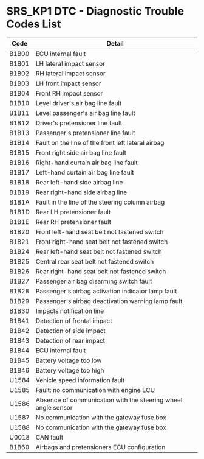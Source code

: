 # SRS_KP1 DTC - Diagnostic Trouble Codes List

| Code | Detail |
| - | - |
| B1B00 | ECU internal fault |
| B1B01 | LH lateral impact sensor |
| B1B02 | RH lateral impact sensor |
| B1B03 | LH front impact sensor |
| B1B04 | Front RH impact sensor |
| B1B10 | Level driver's air bag line fault |
| B1B11 | Level passenger's air bag line fault |
| B1B12 | Driver's pretensioner line fault |
| B1B13 | Passenger's pretensioner line fault |
| B1B14 | Fault on the line of the front left lateral airbag |
| B1B15 | Front right side air bag line fault |
| B1B16 | Right-hand curtain air bag line fault |
| B1B17 | Left-hand curtain air bag line fault |
| B1B18 | Rear left-hand side airbag line |
| B1B19 | Rear right-hand side airbag line |
| B1B1A | Fault in the line of the steering column airbag |
| B1B1D | Rear LH pretensioner fault |
| B1B1E | Rear RH pretensioner fault |
| B1B20 | Front left-hand seat belt not fastened switch |
| B1B21 | Front right-hand seat belt not fastened switch |
| B1B24 | Rear left-hand seat belt not fastened switch |
| B1B25 | Central rear seat belt not fastened switch |
| B1B26 | Rear right-hand seat belt not fastened switch |
| B1B27 | Passenger air bag disarming switch fault |
| B1B28 | Passenger's airbag activation indicator lamp fault |
| B1B29 | Passenger's airbag deactivation warning lamp fault |
| B1B30 | Impacts notification line |
| B1B41 | Detection of frontal impact |
| B1B42 | Detection of side impact |
| B1B43 | Detection of rear impact |
| B1B44 | ECU internal fault |
| B1B45 | Battery voltage too low |
| B1B46 | Battery voltage too high |
| U1584 | Vehicle speed information fault |
| U1585 | Fault: no communication with engine ECU |
| U1586 | Absence of communication with the steering wheel angle sensor |
| U1587 | No communication with the gateway fuse box |
| U1588 | No communication with the gateway fuse box |
| U0018 | CAN fault |
| B1B60 | Airbags and pretensioners ECU configuration |
